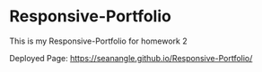 # Responsive-Portfolio
This is my Responsive-Portfolio for homework 2

Deployed Page: https://seanangle.github.io/Responsive-Portfolio/
